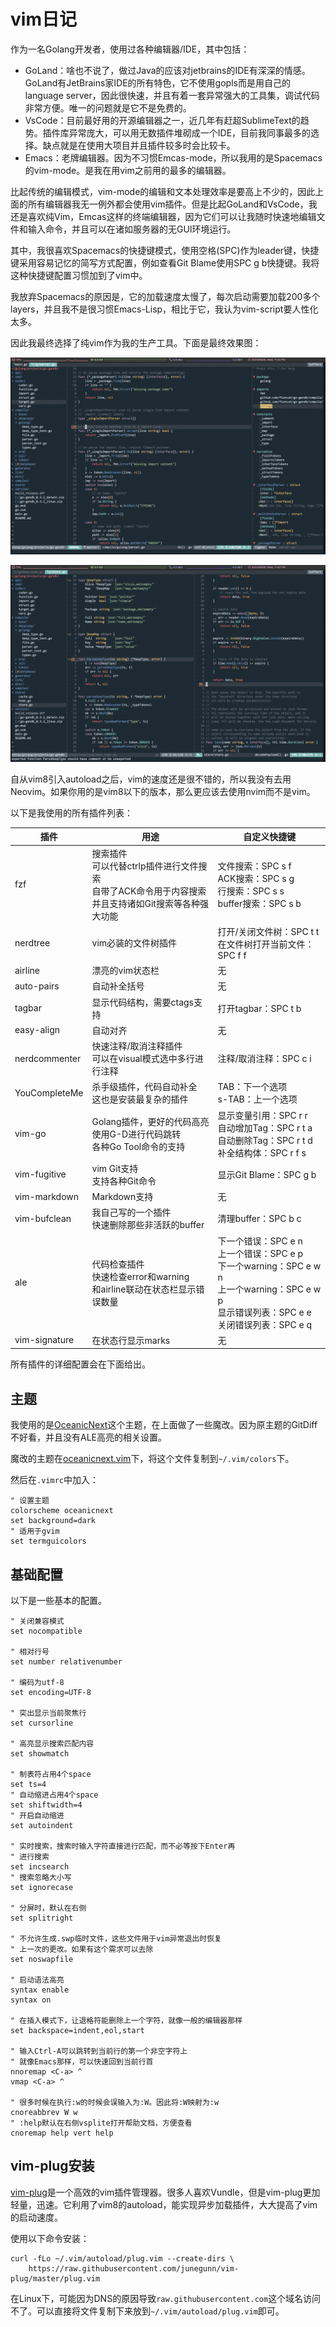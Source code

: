 # vim日记

作为一名Golang开发者，使用过各种编辑器/IDE，其中包括：

- GoLand：啥也不说了，做过Java的应该对jetbrains的IDE有深深的情感。GoLand有JetBrains家IDE的所有特色，它不使用gopls而是用自己的language server，因此很快速，并且有着一套异常强大的工具集，调试代码非常方便。唯一的问题就是它不是免费的。
- VsCode：目前最好用的开源编辑器之一，近几年有赶超SublimeText的趋势。插件库异常庞大，可以用无数插件堆砌成一个IDE，目前我同事最多的选择。缺点就是在使用大项目并且插件较多时会比较卡。
- Emacs：老牌编辑器。因为不习惯Emcas-mode，所以我用的是Spacemacs的vim-mode。是我在用vim之前用的最多的编辑器。

比起传统的编辑模式，vim-mode的编辑和文本处理效率是要高上不少的，因此上面的所有编辑器我无一例外都会使用vim插件。但是比起GoLand和VsCode，我还是喜欢纯Vim，Emcas这样的终端编辑器，因为它们可以让我随时快速地编辑文件和输入命令，并且可以在诸如服务器的无GUI环境运行。

其中，我很喜欢Spacemacs的快捷键模式，使用空格(SPC)作为leader键，快捷键采用容易记忆的简写方式配置，例如查看Git Blame使用SPC g b快捷键。我将这种快捷键配置习惯加到了vim中。

我放弃Spacemacs的原因是，它的加载速度太慢了，每次启动需要加载200多个layers，并且我不是很习惯Emacs-Lisp，相比于它，我认为vim-script要人性化太多。

因此我最终选择了纯vim作为我的生产工具。下面是最终效果图：

![vim-1](vim1.png)

![vim-2](vim2.png)

自从vim8引入autoload之后，vim的速度还是很不错的，所以我没有去用Neovim。如果你用的是vim8以下的版本，那么更应该去使用nvim而不是vim。

以下是我使用的所有插件列表：

| 插件          | 用途                                                         | 自定义快捷键                                                 |
| ------------- | ------------------------------------------------------------ | ------------------------------------------------------------ |
| fzf           | 搜索插件<br>可以代替ctrlp插件进行文件搜索<br>自带了ACK命令用于内容搜索<br>并且支持诸如Git搜索等各种强大功能 | 文件搜索：SPC s f<br>ACK搜索：SPC s g<br>行搜索：SPC s s<br>buffer搜索：SPC s b |
| nerdtree      | vim必装的文件树插件                                          | 打开/关闭文件树：SPC t t<br>在文件树打开当前文件：SPC f f    |
| airline       | 漂亮的vim状态栏                                              | 无                                                           |
| auto-pairs    | 自动补全括号                                                 | 无                                                           |
| tagbar        | 显示代码结构，需要ctags支持                                  | 打开tagbar：SPC t b                                          |
| easy-align    | 自动对齐                                                     | 无                                                           |
| nerdcommenter | 快速注释/取消注释插件<br>可以在visual模式选中多行进行注释    | 注释/取消注释：SPC c i                                       |
| YouCompleteMe | 杀手级插件，代码自动补全<br>这也是安装最复杂的插件           | TAB：下一个选项<br>s-TAB：上一个选项                         |
| vim-go        | Golang插件，更好的代码高亮<br>使用G-D进行代码跳转<br>各种Go Tool命令的支持 | 显示变量引用：SPC r r<br>自动增加Tag：SPC r t a<br>自动删除Tag：SPC r t d<br>补全结构体：SPC r f s |
| vim-fugitive  | vim Git支持<br>支持各种Git命令                               | 显示Git Blame：SPC g b                                       |
| vim-markdown  | Markdown支持                                                 | 无                                                           |
| vim-bufclean  | 我自己写的一个插件<br>快速删除那些非活跃的buffer             | 清理buffer：SPC b c                                          |
| ale           | 代码检查插件<br>快速检查error和warning<br>和airline联动在状态栏显示错误数量 | 下一个错误：SPC e n<br>上一个错误：SPC e p<br>下一个warning：SPC e w n<br>上一个warning：SPC e w p<br>显示错误列表：SPC e e<br>关闭错误列表：SPC e q |
| vim-signature | 在状态行显示marks                                            | 无                                                           |

所有插件的详细配置会在下面给出。

## 主题

我使用的是[OceanicNext](https://github.com/mhartington/oceanic-next)这个主题，在上面做了一些魔改。因为原主题的GitDiff不好看，并且没有ALE高亮的相关设置。

魔改的主题在[oceanicnext.vim](oceanicnext.vim)下，将这个文件复制到`~/.vim/colors`下。

然后在`.vimrc`中加入：

```vim-script
" 设置主题
colorscheme oceanicnext
set background=dark
" 适用于gvim
set termguicolors
```

## 基础配置

以下是一些基本的配置。

```vim-script
" 关闭兼容模式
set nocompatible

" 相对行号
set number relativenumber

" 编码为utf-8
set encoding=UTF-8

" 突出显示当前聚焦行
set cursorline

" 高亮显示搜索匹配内容
set showmatch

" 制表符占用4个space
set ts=4
" 自动缩进占用4个space
set shiftwidth=4
" 开启自动缩进
set autoindent

" 实时搜索，搜索时输入字符直接进行匹配，而不必等按下Enter再
" 进行搜索
set incsearch
" 搜索忽略大小写
set ignorecase

" 分屏时，默认在右侧
set splitright

" 不允许生成.swp临时文件，这些文件用于vim异常退出时恢复
" 上一次的更改。如果有这个需求可以去除
set noswapfile

" 启动语法高亮
syntax enable
syntax on

" 在插入模式下，让退格符能删除上一个字符，就像一般的编辑器那样
set backspace=indent,eol,start

" 输入Ctrl-A可以跳转到当前行的第一个非空字符上
" 就像Emacs那样，可以快速回到当前行首
nnoremap <C-a> ^
vmap <C-a> ^

" 很多时候在执行:w的时候会误输入为:W。因此将:W映射为:w
cnoreabbrev W w
" :help默认在右侧vsplite打开帮助文档，方便查看
cnoremap help vert help
```

## vim-plug安装

[vim-plug](https://github.com/junegunn/vim-plug)是一个高效的vim插件管理器。很多人喜欢Vundle，但是vim-plug更加轻量，迅速。它利用了vim8的autoload，能实现异步加载插件，大大提高了vim的启动速度。

使用以下命令安装：

```text
curl -fLo ~/.vim/autoload/plug.vim --create-dirs \
    https://raw.githubusercontent.com/junegunn/vim-plug/master/plug.vim
```

在Linux下，可能因为DNS的原因导致`raw.githubusercontent.com`这个域名访问不了。可以直接将文件复制下来放到`~/.vim/autoload/plug.vim`即可。